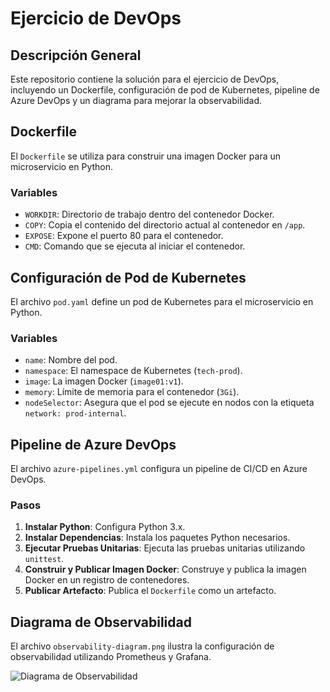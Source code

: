 # Ejercicio de DevOps

## Descripción General
Este repositorio contiene la solución para el ejercicio de DevOps, incluyendo un Dockerfile, configuración de pod de Kubernetes, pipeline de Azure DevOps y un diagrama para mejorar la observabilidad.

## Dockerfile
El `Dockerfile` se utiliza para construir una imagen Docker para un microservicio en Python.

### Variables
- `WORKDIR`: Directorio de trabajo dentro del contenedor Docker.
- `COPY`: Copia el contenido del directorio actual al contenedor en `/app`.
- `EXPOSE`: Expone el puerto 80 para el contenedor.
- `CMD`: Comando que se ejecuta al iniciar el contenedor.

## Configuración de Pod de Kubernetes
El archivo `pod.yaml` define un pod de Kubernetes para el microservicio en Python.

### Variables
- `name`: Nombre del pod.
- `namespace`: El namespace de Kubernetes (`tech-prod`).
- `image`: La imagen Docker (`image01:v1`).
- `memory`: Límite de memoria para el contenedor (`3Gi`).
- `nodeSelector`: Asegura que el pod se ejecute en nodos con la etiqueta `network: prod-internal`.

## Pipeline de Azure DevOps
El archivo `azure-pipelines.yml` configura un pipeline de CI/CD en Azure DevOps.

### Pasos
1. **Instalar Python**: Configura Python 3.x.
2. **Instalar Dependencias**: Instala los paquetes Python necesarios.
3. **Ejecutar Pruebas Unitarias**: Ejecuta las pruebas unitarias utilizando `unittest`.
4. **Construir y Publicar Imagen Docker**: Construye y publica la imagen Docker en un registro de contenedores.
5. **Publicar Artefacto**: Publica el `Dockerfile` como un artefacto.

## Diagrama de Observabilidad
El archivo `observability-diagram.png` ilustra la configuración de observabilidad utilizando Prometheus y Grafana.

![Diagrama de Observabilidad](observability-diagram.png)
